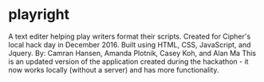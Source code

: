 # playright
A text editer helping play writers format their scripts. Created for Cipher's local hack day in December 2016. Built using HTML, CSS, JavaScript, and Jquery.
By: Camran Hansen, Amanda Plotnik, Casey Koh, and Alan Ma
This is an updated version of the application created during the hackathon - it now works locally (without a server) and has more functionality.
